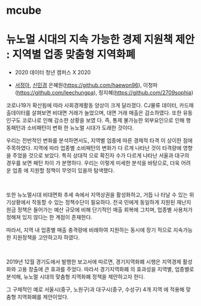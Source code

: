 # mcube

# 뉴노멀 시대의 지속 가능한 경제 지원책 제안 : 지역별 업종 맞춤형 지역화폐

- 2020 데이터 청년 캠퍼스 X 2020 

- [서정아](https://github.com/zzna), [신민경](https://github.com/minzzing)
은혜원(https://github.com/haewon96), 이청파(https://github.com/leechungpa), 정지혜(https://github.com/2709sophia)



코로나19가 확산됨에 따라 사회경제활동 양상이 크게 달라졌다. CJ물류
데이터, 카드매출데이터를 살펴보면 비대면 거래가 늘었으며, 대면 거래
매출은 감소하였다. 또한 유동인구도 코로나로 인해 감소한 상황을 보였
다. 즉, 통제 불가능한 외부요인으로 인해 행동패턴과 소비패턴이 변화
한 뉴노멀 시대가 도래한 것이다.

우리는 전반적인 변화를 분석하면서도, 지역별 업종에 따른 경제적 타격
이 상이한 점에 주목하였다. 지역에 따라 업종별 소비패턴의 변화가 다
르게 나타난 것이 타격량에 영향을 주었을 것으로 보았다. 특히 상대적
으로 확진자 수가 다르게 나타난 서울과 대구의 경우를 보면 패턴 차이
가 분명하다. 우리는 이렇게 미세한 분석을 바탕으로, 더욱 어려운 업종
에 지원할 정책이 무엇이 있을까 탐색했다.

<br>

또한 뉴노멀시대 비대면화 추세 속에서 지역상권을 활성화하고, 거듭 나
타날 수 있는 위기상황에서 작동할 수 있는 정책수단이 필요하다. 전국
민에게 동일하게 지원된 재난지원금 정책은 들어가는 예산 규모에 비해
단기적인 매출 회복에 그치며, 업종별 사용처가 정해져 있지 않다는 한
계점이 존재한다.

따라서, 지역 내 업종별 매출 충격량에 비례하여 지원하는 동시에 장기
적으로 지속가능한 지원정책을 고안하고자 하였다.

<br>

2019년 12월 경기도에서 발행한 보고서에 따르면, 경기지역화폐 시행은
지역경제 활성화와 고용 창출에 큰 효과를 주었다. 따라서 경기지역화폐
의 효과성을 지역별, 업종별로 분석해, 뉴노멀 시대의 맞춤형 지역화폐
정책을 제안하고자 한다.

그 구체적인 예로 서울시(중구, 노원구)과 대구시(중구, 수성구) 4개 지역
에 적용해 맞춤형 지역화폐를 제안이었다.
